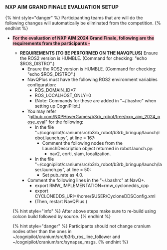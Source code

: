 ### NXP AIM GRAND FINALE EVALUATION SETUP

  {% hint style="danger" %} Participanting teams that are will do the following changes will automatically be eliminated from the competition. {% endhint %}
  
- <span style="background-color: #FFC0CB; font-weight:bold"> For the evaluation of NXP AIM 2024 Grand Finale, following are the requirements from the participants -</span>
  - **REQUIREMENTS (TO BE PERFORMED ON THE NAVQPLUS)**
 Ensure the ROS2 version is HUMBLE. (Command for checking: "echo $ROS_DISTRO".)
    - Ensure the ROS2 version is HUMBLE. (Command for checking: "echo $ROS_DISTRO".)
    - NavQPlus must have the following ROS2 environment variables configuration:
      - ROS_DOMAIN_ID=7
      - ROS_LOCALHOST_ONLY=0
      - (Note: Commands for these are added in "~/.bashrc" when setting up CogniPilot.)
    - You may refer "[github.com/NXPHoverGames/b3rb_robot/tree/nxp_aim_2024_pose_eval](https://github.com/NXPHoverGames/b3rb_robot/commit/829d95daa83af8a5701eb255d916b52481d89fd6)" for the following:
      - In the file "~/cognipilot/cranium/src/b3rb_robot/b3rb_bringup/launch/robot.launch.py", at line = 167:
        - Comment the following nodes from the LaunchDescription object returned in robot.launch.py:
          - nav2, corti, slam, localization.
      - In the file "~/cognipilot/cranium/src/b3rb_robot/b3rb_bringup/launch/laser.launch.py", at line = 50:
        - Set pub_rate as 4.0.
    - Comment the following lines in the "~/.bashrc" at NavQ+.
      - export RMW_IMPLEMENTATION=rmw_cyclonedds_cpp
      - export CYCLONEDDS_URI=/home/$USER/CycloneDDSConfig.xml
      - (Then, restart NavQPlus.)


  {% hint style="info" %} After above steps make sure to re-build using colcon build followed by source. {% endhint %}
    
  {% hint style="danger" %} Participants should not change cranium nodes other than the ones in ~/cognipilot/cranium/src/b3rb_ros_line_follower and ~/cognipilot/cranium/src/synapse_msgs. {% endhint %}
